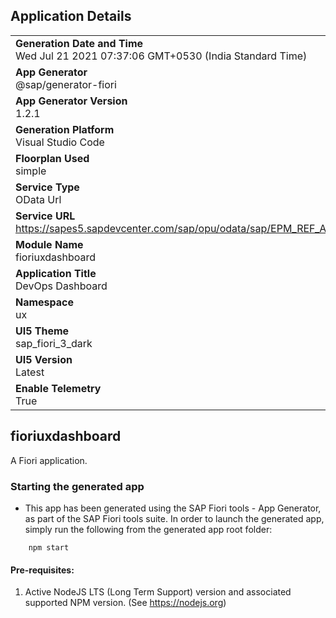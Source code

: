 ## Application Details
|               |
| ------------- |
|**Generation Date and Time**<br>Wed Jul 21 2021 07:37:06 GMT+0530 (India Standard Time)|
|**App Generator**<br>@sap/generator-fiori|
|**App Generator Version**<br>1.2.1|
|**Generation Platform**<br>Visual Studio Code|
|**Floorplan Used**<br>simple|
|**Service Type**<br>OData Url|
|**Service URL**<br>https://sapes5.sapdevcenter.com/sap/opu/odata/sap/EPM_REF_APPS_PROD_MAN_SRV
|**Module Name**<br>fioriuxdashboard|
|**Application Title**<br>DevOps Dashboard|
|**Namespace**<br>ux|
|**UI5 Theme**<br>sap_fiori_3_dark|
|**UI5 Version**<br>Latest|
|**Enable Telemetry**<br>True|

## fioriuxdashboard

A Fiori application.

### Starting the generated app

-   This app has been generated using the SAP Fiori tools - App Generator, as part of the SAP Fiori tools suite.  In order to launch the generated app, simply run the following from the generated app root folder:

```
    npm start
```

#### Pre-requisites:

1. Active NodeJS LTS (Long Term Support) version and associated supported NPM version.  (See https://nodejs.org)


